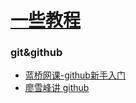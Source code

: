 # [一些教程](https://github.com/iLovEing/notebook/issues/6)

### git&github
- [蓝桥网课-github新手入门](https://www.lanqiao.cn/courses/1035)
- [廖雪峰讲 github](https://www.liaoxuefeng.com/wiki/896043488029600)
